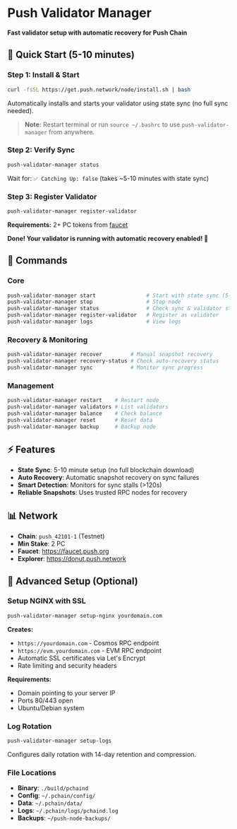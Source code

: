 # Push Validator Manager

**Fast validator setup with automatic recovery for Push Chain**

## 🚀 Quick Start (5-10 minutes)

### Step 1: Install & Start
```bash
curl -fsSL https://get.push.network/node/install.sh | bash
```
Automatically installs and starts your validator using state sync (no full sync needed).

> **Note:** Restart terminal or run `source ~/.bashrc` to use `push-validator-manager` from anywhere.

### Step 2: Verify Sync
```bash
push-validator-manager status
```
Wait for: `✅ Catching Up: false` (takes ~5-10 minutes with state sync)

### Step 3: Register Validator
```bash
push-validator-manager register-validator
```
**Requirements:** 2+ PC tokens from [faucet](https://faucet.push.org)

**Done! Your validator is running with automatic recovery enabled! 🎉**

## 📖 Commands

### Core
```bash
push-validator-manager start                # Start with state sync (5-10 min)
push-validator-manager stop                 # Stop node
push-validator-manager status               # Check sync & validator status
push-validator-manager register-validator   # Register as validator
push-validator-manager logs                 # View logs
```

### Recovery & Monitoring
```bash
push-validator-manager recover         # Manual snapshot recovery
push-validator-manager recovery-status # Check auto-recovery status
push-validator-manager sync            # Monitor sync progress
```

### Management
```bash
push-validator-manager restart    # Restart node
push-validator-manager validators # List validators
push-validator-manager balance    # Check balance
push-validator-manager reset      # Reset data
push-validator-manager backup     # Backup node
```

## ⚡ Features

- **State Sync**: 5-10 minute setup (no full blockchain download)
- **Auto Recovery**: Automatic snapshot recovery on sync failures
- **Smart Detection**: Monitors for sync stalls (>120s)
- **Reliable Snapshots**: Uses trusted RPC nodes for recovery

## 📊 Network

- **Chain**: `push_42101-1` (Testnet)
- **Min Stake**: 2 PC
- **Faucet**: https://faucet.push.org
- **Explorer**: https://donut.push.network


## 🔧 Advanced Setup (Optional)

### Setup NGINX with SSL
```bash
push-validator-manager setup-nginx yourdomain.com
```
**Creates:**
- `https://yourdomain.com` - Cosmos RPC endpoint
- `https://evm.yourdomain.com` - EVM RPC endpoint
- Automatic SSL certificates via Let's Encrypt
- Rate limiting and security headers

**Requirements:**
- Domain pointing to your server IP
- Ports 80/443 open
- Ubuntu/Debian system

### Log Rotation
```bash
push-validator-manager setup-logs
```
Configures daily rotation with 14-day retention and compression.

### File Locations
- **Binary**: `./build/pchaind`
- **Config**: `~/.pchain/config/`
- **Data**: `~/.pchain/data/`
- **Logs**: `~/.pchain/logs/pchaind.log`
- **Backups**: `~/push-node-backups/`

